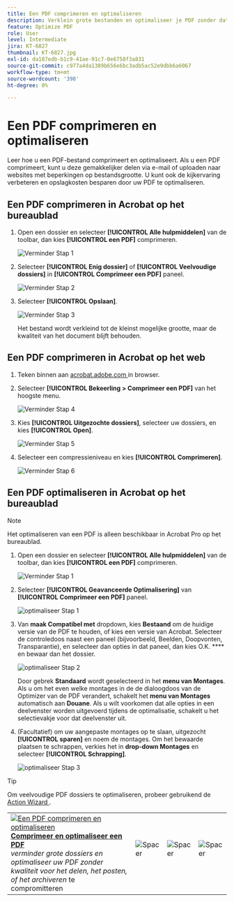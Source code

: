 ```yaml
---
title: Een PDF comprimeren en optimaliseren
description: Verklein grote bestanden en optimaliseer je PDF zonder dat dit ten koste gaat van de kwaliteit voor delen, posten of archiveren
feature: Optimize PDF
role: User
level: Intermediate
jira: KT-6827
thumbnail: KT-6827.jpg
exl-id: da187edb-b1c9-41ae-91c7-0e6758f3a831
source-git-commit: c977a4da1389b656e6bc3adb5ac52e9dbb6a6067
workflow-type: tm+mt
source-wordcount: '398'
ht-degree: 0%

---
```


# Een PDF comprimeren en optimaliseren

Leer hoe u een PDF-bestand comprimeert en optimaliseert. Als u een PDF comprimeert, kunt u deze gemakkelijker delen via e-mail of uploaden naar websites met beperkingen op bestandsgrootte. U kunt ook de kijkervaring verbeteren en opslagkosten besparen door uw PDF te optimaliseren.

## Een PDF comprimeren in Acrobat op het bureaublad

1. Open een dossier en selecteer **[!UICONTROL Alle hulpmiddelen]** van de toolbar, dan kies **[!UICONTROL een PDF]** comprimeren.

   ![ Verminder Stap 1 ](../assets/Reduce_1.png)

1. Selecteer **[!UICONTROL Enig dossier]** of **[!UICONTROL Veelvoudige dossiers]** in **[!UICONTROL Comprimeer een PDF]** paneel.

   ![ Verminder Stap 2 ](../assets/Reduce_2.png)

1. Selecteer **[!UICONTROL Opslaan]**.

   ![ Verminder Stap 3 ](../assets/Reduce_3.png)

   Het bestand wordt verkleind tot de kleinst mogelijke grootte, maar de kwaliteit van het document blijft behouden.


## Een PDF comprimeren in Acrobat op het web

1. Teken binnen aan [ acrobat.adobe.com ](https://acrobat.adobe.com/nl/nl) in browser.

1. Selecteer **[!UICONTROL Bekeerling > Comprimeer een PDF]** van het hoogste menu.

   ![ Verminder Stap 4 ](../assets/Reduce_4.png)

1. Kies **[!UICONTROL Uitgezochte dossiers]**, selecteer uw dossiers, en kies **[!UICONTROL Open]**.

   ![ Verminder Stap 5 ](../assets/Reduce_5.png)

1. Selecteer een compressieniveau en kies **[!UICONTROL Comprimeren]**.

   ![ Verminder Stap 6 ](../assets/Reduce_6.png)

## Een PDF optimaliseren in Acrobat op het bureaublad

>[!NOTE]
>
>Het optimaliseren van een PDF is alleen beschikbaar in Acrobat Pro op het bureaublad.

1. Open een dossier en selecteer **[!UICONTROL Alle hulpmiddelen]** van de toolbar, dan kies **[!UICONTROL een PDF]** comprimeren.

   ![ Verminder Stap 1 ](../assets/Reduce_1.png)

1. Selecteer **[!UICONTROL Geavanceerde Optimalisering]** van **[!UICONTROL Comprimeer een PDF]** paneel.

   ![ optimaliseer Stap 1 ](../assets/Optimize_1.png)

1. Van **maak Compatibel met** dropdown, kies **Bestaand** om de huidige versie van de PDF te houden, of kies een versie van Acrobat. Selecteer de controledoos naast een paneel (bijvoorbeeld, Beelden, Doopvonten, Transparantie), en selecteer dan opties in dat paneel, dan kies O.K. **** en bewaar dan het dossier.

   ![ optimaliseer Stap 2 ](../assets/Optimize_2.png)

   Door gebrek **Standaard** wordt geselecteerd in het **menu van Montages**. Als u om het even welke montages in de de dialoogdoos van de Optimizer van de PDF verandert, schakelt het **menu van Montages** automatisch aan **Douane**. Als u wilt voorkomen dat alle opties in een deelvenster worden uitgevoerd tijdens de optimalisatie, schakelt u het selectievakje voor dat deelvenster uit.

1. (Facultatief) om uw aangepaste montages op te slaan, uitgezocht **[!UICONTROL sparen]** en noem de montages. Om het bewaarde plaatsen te schrappen, verkies het in **drop-down Montages** en selecteer **[!UICONTROL Schrapping]**.

   ![ optimaliseer Stap 3 ](../assets/Optimize_3.png)

>[!TIP]
>
>Om veelvoudige PDF dossiers te optimaliseren, probeer gebruikend de [ Action Wizard ](../advanced-tasks/action.md).

<table style="table-layout:fixed">
  <td>
    <a href="reduce.md">
      <img alt="Een PDF comprimeren en optimaliseren" src="../assets/reduce.png" />
    </a>
    <div>
    <a href="reduce.md"><strong> Comprimeer en optimaliseer een PDF </strong></a>
    </div>
    <em> verminder grote dossiers en optimaliseer uw PDF zonder kwaliteit voor het delen, het posten, of het archiveren </em> te compromitteren
    <br>
  </td>
  <td>
        <img alt="Spacer" src="../assets/Whitespacer.png" />
        <div>
        <br>
      </td>
    <td>
        <img alt="Spacer" src="../assets/Whitespacer.png" />
        <div>
        <br>
    </td>
    <td>
        <img alt="Spacer" src="../assets/Whitespacer.png" />
        <div>
        <br>
    </td>
</tr>
</table>